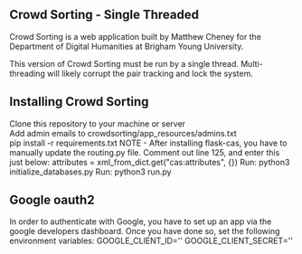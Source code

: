 ## Crowd Sorting - Single Threaded

Crowd Sorting is a web application built by Matthew Cheney for the Department of Digital Humanities at Brigham Young University.

This version of Crowd Sorting must be run by a single thread. Multi-threading will likely corrupt the pair tracking and lock the system.

## Installing Crowd Sorting

Clone this repository to your machine or server</br>
Add admin emails to crowdsorting/app_resources/admins.txt</br>
pip install -r requirements.txt
NOTE - After installing flask-cas, you have to manually update the routing.py file. Comment out line 125, and enter this just below: attributes = xml_from_dict.get("cas:attributes", {})
Run: python3 initialize_databases.py
Run: python3 run.py

## Google oauth2

In order to authenticate with Google, you have to set up an app via the google developers dashboard. Once you have done so, set the following environment variables:
GOOGLE_CLIENT_ID='<id>'
GOOGLE_CLIENT_SECRET='<secret>'

